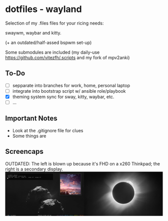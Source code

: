 # dotfiles - wayland
Selection of my .files files for your ricing needs:


swaywm, waybar and kitty.

(+ an outdated/half-assed bspwm set-up)

Some submodules are included (my daily-use https://github.com/vitezfh/.scripts and my fork of mpv2anki)

## To-Do

- [ ] sepparate into branches for work, home, personal laptop
- [ ] integrate into bootstrap script w/ ansible role/playbook
- [X] theming system sync for sway, kitty, waybar, etc.
- [ ] ...

## Important Notes

 - Look at the .gitignore file for clues
 - Some things are 

## Screencaps
OUTDATED: The left is blown up because it's FHD on a x260 Thinkpad; the right is a secondary display.
![Screencap1](.screenshots/screenshot1.png)
